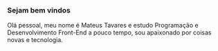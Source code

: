 ### Sejam bem vindos 
Olá pessoal, meu nome é Mateus Tavares e estudo Programação e Desenvolvimento Front-End a pouco tempo,
sou apaixonado por coisas novas e tecnologia.
